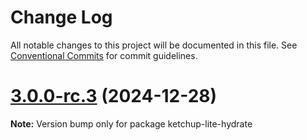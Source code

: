 # Change Log

All notable changes to this project will be documented in this file. See [Conventional Commits](https://conventionalcommits.org) for commit guidelines.

# [3.0.0-rc.3](https://github.com/lucafoscili/ketchup-lite/compare/3.0.0-rc.2...3.0.0-rc.3) (2024-12-28)

**Note:** Version bump only for package ketchup-lite-hydrate
